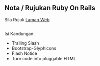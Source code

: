 ## Nota / Rujukan Ruby On Rails

Sila Rujuk [Laman Web](https://suffi90.github.io)

##

Isi Kandungan

* Trailing Slash
* Bootstrap-Glyphicons
* Flash Notice
* Turn code into pluggable HTML	
